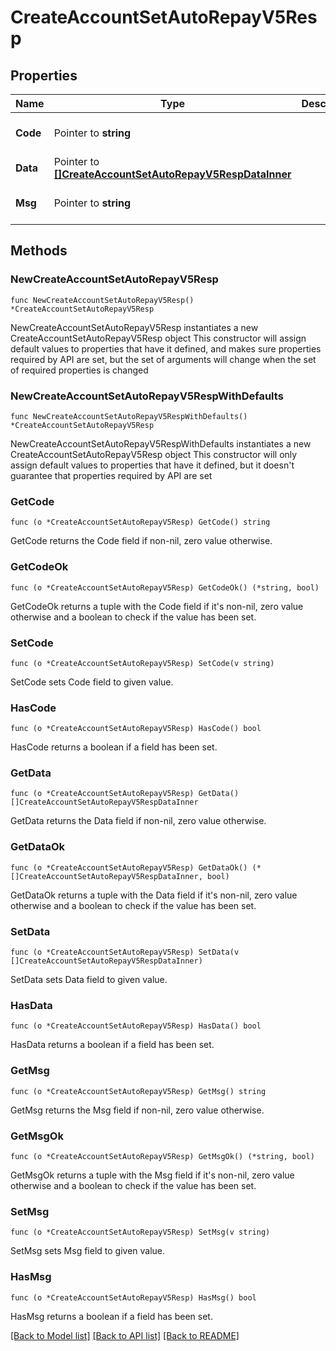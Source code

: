 # CreateAccountSetAutoRepayV5Resp

## Properties

Name | Type | Description | Notes
------------ | ------------- | ------------- | -------------
**Code** | Pointer to **string** |  | [optional] [default to ""]
**Data** | Pointer to [**[]CreateAccountSetAutoRepayV5RespDataInner**](CreateAccountSetAutoRepayV5RespDataInner.md) |  | [optional] 
**Msg** | Pointer to **string** |  | [optional] [default to ""]

## Methods

### NewCreateAccountSetAutoRepayV5Resp

`func NewCreateAccountSetAutoRepayV5Resp() *CreateAccountSetAutoRepayV5Resp`

NewCreateAccountSetAutoRepayV5Resp instantiates a new CreateAccountSetAutoRepayV5Resp object
This constructor will assign default values to properties that have it defined,
and makes sure properties required by API are set, but the set of arguments
will change when the set of required properties is changed

### NewCreateAccountSetAutoRepayV5RespWithDefaults

`func NewCreateAccountSetAutoRepayV5RespWithDefaults() *CreateAccountSetAutoRepayV5Resp`

NewCreateAccountSetAutoRepayV5RespWithDefaults instantiates a new CreateAccountSetAutoRepayV5Resp object
This constructor will only assign default values to properties that have it defined,
but it doesn't guarantee that properties required by API are set

### GetCode

`func (o *CreateAccountSetAutoRepayV5Resp) GetCode() string`

GetCode returns the Code field if non-nil, zero value otherwise.

### GetCodeOk

`func (o *CreateAccountSetAutoRepayV5Resp) GetCodeOk() (*string, bool)`

GetCodeOk returns a tuple with the Code field if it's non-nil, zero value otherwise
and a boolean to check if the value has been set.

### SetCode

`func (o *CreateAccountSetAutoRepayV5Resp) SetCode(v string)`

SetCode sets Code field to given value.

### HasCode

`func (o *CreateAccountSetAutoRepayV5Resp) HasCode() bool`

HasCode returns a boolean if a field has been set.

### GetData

`func (o *CreateAccountSetAutoRepayV5Resp) GetData() []CreateAccountSetAutoRepayV5RespDataInner`

GetData returns the Data field if non-nil, zero value otherwise.

### GetDataOk

`func (o *CreateAccountSetAutoRepayV5Resp) GetDataOk() (*[]CreateAccountSetAutoRepayV5RespDataInner, bool)`

GetDataOk returns a tuple with the Data field if it's non-nil, zero value otherwise
and a boolean to check if the value has been set.

### SetData

`func (o *CreateAccountSetAutoRepayV5Resp) SetData(v []CreateAccountSetAutoRepayV5RespDataInner)`

SetData sets Data field to given value.

### HasData

`func (o *CreateAccountSetAutoRepayV5Resp) HasData() bool`

HasData returns a boolean if a field has been set.

### GetMsg

`func (o *CreateAccountSetAutoRepayV5Resp) GetMsg() string`

GetMsg returns the Msg field if non-nil, zero value otherwise.

### GetMsgOk

`func (o *CreateAccountSetAutoRepayV5Resp) GetMsgOk() (*string, bool)`

GetMsgOk returns a tuple with the Msg field if it's non-nil, zero value otherwise
and a boolean to check if the value has been set.

### SetMsg

`func (o *CreateAccountSetAutoRepayV5Resp) SetMsg(v string)`

SetMsg sets Msg field to given value.

### HasMsg

`func (o *CreateAccountSetAutoRepayV5Resp) HasMsg() bool`

HasMsg returns a boolean if a field has been set.


[[Back to Model list]](../README.md#documentation-for-models) [[Back to API list]](../README.md#documentation-for-api-endpoints) [[Back to README]](../README.md)


